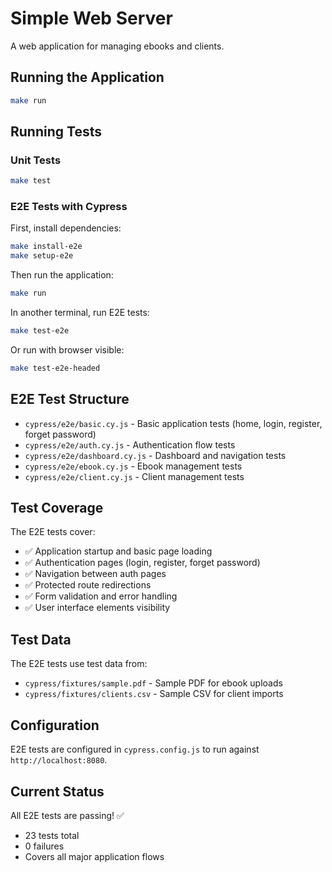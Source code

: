 # Simple Web Server

A web application for managing ebooks and clients.

## Running the Application

```bash
make run
```

## Running Tests

### Unit Tests
```bash
make test
```

### E2E Tests with Cypress

First, install dependencies:
```bash
make install-e2e
make setup-e2e
```

Then run the application:
```bash
make run
```

In another terminal, run E2E tests:
```bash
make test-e2e
```

Or run with browser visible:
```bash
make test-e2e-headed
```

## E2E Test Structure

- `cypress/e2e/basic.cy.js` - Basic application tests (home, login, register, forget password)
- `cypress/e2e/auth.cy.js` - Authentication flow tests
- `cypress/e2e/dashboard.cy.js` - Dashboard and navigation tests
- `cypress/e2e/ebook.cy.js` - Ebook management tests
- `cypress/e2e/client.cy.js` - Client management tests

## Test Coverage

The E2E tests cover:
- ✅ Application startup and basic page loading
- ✅ Authentication pages (login, register, forget password)
- ✅ Navigation between auth pages
- ✅ Protected route redirections
- ✅ Form validation and error handling
- ✅ User interface elements visibility

## Test Data

The E2E tests use test data from:
- `cypress/fixtures/sample.pdf` - Sample PDF for ebook uploads
- `cypress/fixtures/clients.csv` - Sample CSV for client imports

## Configuration

E2E tests are configured in `cypress.config.js` to run against `http://localhost:8080`.

## Current Status

All E2E tests are passing! ✅
- 23 tests total
- 0 failures
- Covers all major application flows
